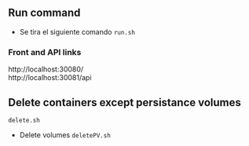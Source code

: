  ## Run command
 - Se tira el siguiente comando
 ``` run.sh ```
 ### Front and API links
 http://localhost:30080/ <br>
 http://localhost:30081/api

 ## Delete containers except persistance volumes
 ``` delete.sh ```

 - Delete volumes
 ``` deletePV.sh ```
